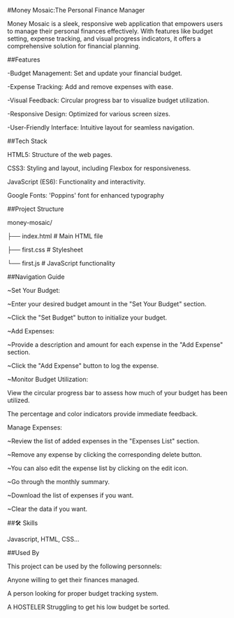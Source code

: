#Money Mosaic:The Personal Finance Manager

Money Mosaic is a sleek, responsive web application that empowers users to manage their personal finances effectively. With features like budget setting, expense tracking, and visual progress indicators, it offers a comprehensive solution for financial planning.

##Features

-Budget Management: Set and update your financial budget.

-Expense Tracking: Add and remove expenses with ease.

-Visual Feedback: Circular progress bar to visualize budget utilization.

-Responsive Design: Optimized for various screen sizes.

-User-Friendly Interface: Intuitive layout for seamless navigation.

##Tech Stack

HTML5: Structure of the web pages.

CSS3: Styling and layout, including Flexbox for responsiveness.

JavaScript (ES6): Functionality and interactivity.

Google Fonts: 'Poppins' font for enhanced typography

##Project Structure

money-mosaic/

├── index.html # Main HTML file

├── first.css # Stylesheet

└── first.js # JavaScript functionality

##Navigation Guide

~Set Your Budget:

~Enter your desired budget amount in the "Set Your Budget" section.

~Click the "Set Budget" button to initialize your budget.

~Add Expenses:

~Provide a description and amount for each expense in the "Add Expense" section.

~Click the "Add Expense" button to log the expense.

~Monitor Budget Utilization:

View the circular progress bar to assess how much of your budget has been utilized.

The percentage and color indicators provide immediate feedback.

Manage Expenses:

~Review the list of added expenses in the "Expenses List" section.

~Remove any expense by clicking the corresponding delete button.

~You can also edit the expense list by clicking on the edit icon.

~Go through the monthly summary.

~Download the list of expenses if you want.

~Clear the data if you want.

##🛠 Skills

Javascript, HTML, CSS...


##Used By

This project can be used by the following personnels:

Anyone willing to get their finances managed.

A person looking for proper budget tracking system.

A HOSTELER Struggling to get his low budget be sorted.
